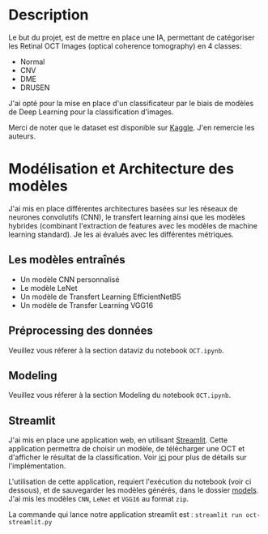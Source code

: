 # Description 
Le but du projet, est de mettre en place une IA, permettant de catégoriser les Retinal OCT Images (optical coherence tomography) en 4 classes: 
- Normal 
- CNV
- DME
- DRUSEN

J'ai opté pour la mise en place d'un classificateur par le biais de modèles de Deep Learning pour la classification d'images.

Merci de noter que le dataset est disponible sur [Kaggle](https://www.kaggle.com/paultimothymooney/kermany2018). J'en remercie les auteurs.


# Modélisation et Architecture des modèles
J'ai mis en place différentes architectures basées sur les réseaux de neurones convolutifs (CNN), le transfert learning ainsi que les modèles hybrides (combinant l'extraction de features avec les modèles de machine learning standard). Je les ai évalués avec les différentes métriques.

## Les modèles entraînés 

- Un modèle CNN personnalisé
- Le modèle LeNet
- Un modèle de Transfert Learning EfficientNetB5
- Un modèle de Transfer Learning VGG16

## Préprocessing des données
Veuillez vous réferer à la section dataviz du notebook `OCT.ipynb`.

## Modeling
Veuillez vous réferer à la section Modeling du notebook `OCT.ipynb`. 

## Streamlit

J'ai mis en place une application web, en utilisant [Streamlit]( https://www.streamlit.io/). Cette application permettra de choisir un modèle, de télécharger une OCT et d'afficher le résultat de la classification. Voir [ici](https://github.com/sihamsaid/oct-detection/oct-streamlit.py) pour plus de détails sur l'implémentation.

L'utilisation de cette application, requiert l'exécution du notebook (voir ci dessous), et de sauvegarder les modèles générés, dans le dossier [models](https://github.com/sihamsaid/oct-detection/models). J'ai mis les modèles `CNN`, `LeNet` et `VGG16` au format `zip`.

La commande qui lance notre application streamlit est : `streamlit run oct-streamlit.py`
